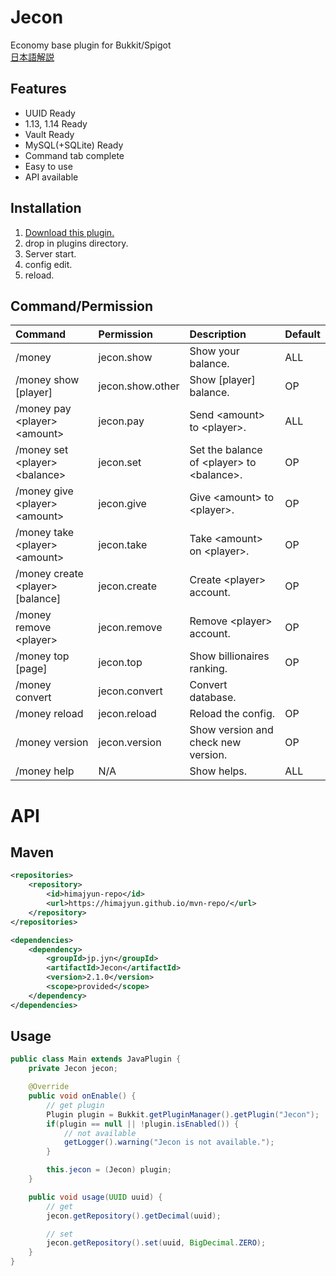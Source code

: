 # Jecon
Economy base plugin for Bukkit/Spigot  
[日本語解説](https://e-craft.io/bukkit/plugin/jecon/)

## Features
* UUID Ready
* 1.13, 1.14 Ready
* Vault Ready
* MySQL(+SQLite) Ready
* Command tab complete
* Easy to use
* API available

## Installation
1. [Download this plugin.](https://github.com/HimaJyun/Jecon/releases/latest "Get Jecon")
2. drop in plugins directory.
3. Server start.
4. config edit.
5. reload.

## Command/Permission
|Command|Permission|Description|Default|
|:------|:---------|:----------|:------|
|/money|jecon.show|Show your balance.|ALL|
|/money show [player]|jecon.show.other|Show [player] balance.|OP|
|/money pay &lt;player&gt; &lt;amount&gt;|jecon.pay|Send &lt;amount&gt; to &lt;player&gt;.|ALL|
|/money set &lt;player&gt; &lt;balance&gt;|jecon.set|Set the balance of &lt;player&gt; to &lt;balance&gt;.|OP|
|/money give &lt;player&gt; &lt;amount&gt;|jecon.give|Give &lt;amount&gt; to &lt;player&gt;.|OP|
|/money take &lt;player&gt; &lt;amount&gt;|jecon.take|Take &lt;amount&gt; on &lt;player&gt;.|OP|
|/money create &lt;player&gt; [balance]|jecon.create|Create &lt;player&gt; account.|OP|
|/money remove &lt;player&gt;|jecon.remove|Remove &lt;player&gt; account.|OP|
|/money top [page]|jecon.top|Show billionaires ranking.|OP|
|/money convert|jecon.convert|Convert database.|
|/money reload|jecon.reload|Reload the config.|OP|
|/money version|jecon.version|Show version and check new version.|OP|
|/money help|N/A|Show helps.|ALL|

# API
## Maven
```xml
<repositories>
    <repository>
        <id>himajyun-repo</id>
        <url>https://himajyun.github.io/mvn-repo/</url>
    </repository>
</repositories>

<dependencies>
    <dependency>
        <groupId>jp.jyn</groupId>
        <artifactId>Jecon</artifactId>
        <version>2.1.0</version>
        <scope>provided</scope>
    </dependency>
</dependencies>
```

## Usage
```java
public class Main extends JavaPlugin {
    private Jecon jecon;

    @Override
    public void onEnable() {
        // get plugin
        Plugin plugin = Bukkit.getPluginManager().getPlugin("Jecon");
        if(plugin == null || !plugin.isEnabled()) {
            // not available
            getLogger().warning("Jecon is not available.");
        }

        this.jecon = (Jecon) plugin;
    }

    public void usage(UUID uuid) {
        // get
        jecon.getRepository().getDecimal(uuid);

        // set
        jecon.getRepository().set(uuid, BigDecimal.ZERO);
    }
}
```
